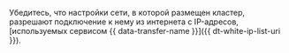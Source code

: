 
Убедитесь, что настройки сети, в которой размещен кластер, разрешают подключение к нему из интернета с IP-адресов, [используемых сервисом {{ data-transfer-name }}]({{ dt-white-ip-list-uri }}).
